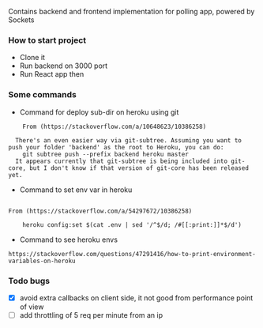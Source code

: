 Contains backend and frontend implementation for polling app, powered by Sockets

### How to start project
- Clone it
- Run backend on 3000 port
- Run React app then 

### Some commands
- Command for deploy sub-dir on heroku using git 
```
    From (https://stackoverflow.com/a/10648623/10386258)

  There's an even easier way via git-subtree. Assuming you want to push your folder 'backend' as the root to Heroku, you can do:
    git subtree push --prefix backend heroku master
  It appears currently that git-subtree is being included into git-core, but I don't know if that version of git-core has been released yet.
```

- Command to set env var in heroku
```

From (https://stackoverflow.com/a/54297672/10386258)

    heroku config:set $(cat .env | sed '/^$/d; /#[[:print:]]*$/d')
```

- Command to see heroku envs
```
https://stackoverflow.com/questions/47291416/how-to-print-environment-variables-on-heroku
```

### Todo bugs
- [x] avoid extra callbacks on client side, it not good from performance point of view
- [ ] add throttling of 5 req per minute from an ip

